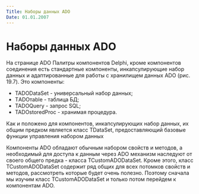 ```yaml
---
Title: Наборы данных ADO
Date: 01.01.2007
---
```



Наборы данных ADO
=================

На странице ADO Палитры компонентов Delphi, кроме компонентов соединения
есть стандартные компоненты, инкапсулирующие набор данных и
адаптированные для работы с хранилищем данных ADO (рис. 19.7). Это
компоненты:

- TADODataSet - универсальный набор данных;
- TАDOтаblе - таблица БД;
- TADOQuery - запрос SQL;
- TADOstoredProc - хранимая процедура.

Как и положено для компонентов, инкапсулирующих набор данных, их общим
предком является класс TDataSet, предоставляющий базовые функции
управления набором данных

Компоненты ADO обладают обычным набором свойств и методов, а необходимый
для доступа к данным через ADO механизм наследуют от своего общего
предка - класса TCustomADODataSet. Кроме этого, класс
TCustomADODataSet содержит ряд общих для всех потомков свойств и
методов, рассмотреть которые будет очень полезно. Поэтому сначала мы
изучим класс TCustomADODataSet и только потом перейдем к компонентам
ADO.
